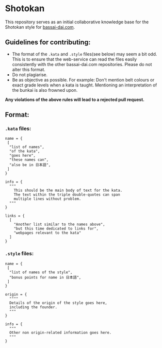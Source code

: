 # Shotokan
This repository serves as an initial collaborative knowledge base for the Shotokan style for [bassai-dai.com](http://www.bassai-dai.com).

## Guidelines for contributing:
* The format of the `.kata` and `.style` files(see below) may seem a bit odd. This is to ensure that the web-service can read the files easily consistently with the other bassai-dai.com repositories. Please do not alter this format.
* Do not plagiarise.
* Be as objective as possible. For example: Don't mention belt colours or exact grade levels when a kata is taught. Mentioning an interpretation of the bunkai is also frowned upon.

**Any violations of the above rules will lead to a rejected pull request.**

## Format:
### `.kata` files:
    name = {
     [
      "list of names",
      "of the kata",
      "goes here",
      "these names can",
      "also be in 日本語",
     ]
    }

    info = {
      """
        This should be the main body of text for the kata.
        The text within the triple double-quotes can span
        multiple lines without problem.
      """
    }

    links = {
      [
        "Another list similar to the names above",
        "but this time dedicated to links for",
        "webpages relevant to the kata"
      ]
    }

### `.style` files:
    name = {
     [
      "list of names of the style",
      "bonus points for name in 日本語",
     ]
    }

    origin = {
      """"
      Details of the origin of the style goes here,
      including the founder.
      """
    }

    info = {
      """
      Other non origin-related information goes here.
      """
    }
